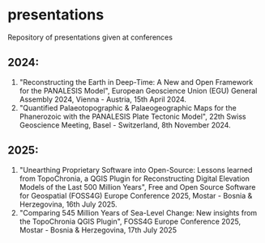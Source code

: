 # presentations
Repository of presentations given at conferences

## 2024:

1. "Reconstructing the Earth in Deep-Time: A New and Open Framework for the PANALESIS Model", European Geoscience Union (EGU) General Assembly 2024, Vienna - Austria, 15th April 2024.
2. "Quantified Palaeotopographic & Palaeogeographic Maps for the Phanerozoic with the PANALESIS Plate Tectonic Model", 22th Swiss Geoscience Meeting, Basel - Switzerland, 8th November 2024.

## 2025:

1. "Unearthing Proprietary Software into Open-Source: Lessons learned from TopoChronia, a QGIS Plugin for Reconstructing Digital Elevation Models of the Last 500 Million Years", Free and Open Source Software for Geospatial (FOSS4G) Europe Conference 2025, Mostar - Bosnia & Herzegovina, 16th July 2025.
2. "Comparing 545 Million Years of Sea-Level Change: New insights from the TopoChronia QGIS Plugin", FOSS4G Europe Conference 2025, Mostar - Bosnia & Herzegovina, 17th July 2025
